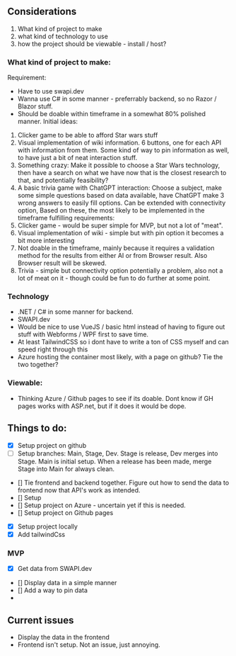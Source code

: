 ## Considerations
1. What kind of project to make
2. what kind of technology to use
3. how the project should be viewable - install / host?

### What kind of project to make:
Requirement:
- Have to use swapi.dev
- Wanna use C# in some manner - preferrably backend, so no Razor / Blazor stuff. 
- Should be doable within timeframe in a somewhat 80% polished manner.
Initial ideas:
1. Clicker game to be able to afford Star wars stuff
2. Visual implementation of wiki information. 6 buttons, one for each API with information from them. Some kind of way to pin information as well, to have just a bit of neat interaction stuff.
3. Something crazy: Make it possible to choose a Star Wars technology, then have a search on what we have now that is the closest research to that, and potentially feasibility?
4. A basic trivia game with ChatGPT interaction: Choose a subject, make some simple questions based on data available, have ChatGPT make 3 wrong answers to easily fill options. Can be extended with connectivity option,
Based on these, the most likely to be implemented in the timeframe fulfilling requirements:
1. Clicker game - would be super simple for MVP, but not a lot of "meat".
2. Visual implementation of wiki - simple but with pin option it becomes a bit more interesting
3. Not doable in the timeframe, mainly because it requires a validation method for the results from either AI or from Browser result. Also Browser result will be skewed.
4. Trivia - simple but connectivity option potentially a problem, also not a lot of meat on it - though could be fun to do further at some point. 


### Technology
- .NET / C# in some manner for backend. 
- SWAPI.dev
- Would be nice to use VueJS / basic html instead of having to figure out stuff with Webforms / WPF first to save time.
- At least TailwindCSS so i dont have to write a ton of CSS myself and can speed right through this
- Azure hosting the container most likely, with a page on github? Tie the two together?

### Viewable:
- Thinking Azure / Github pages to see if its doable. Dont know if GH pages works with ASP.net, but if it does it would be dope. 
 
## Things to do:
- [x] Setup project on github
- [ ] Setup branches: Main, Stage, Dev. Stage is release, Dev merges into Stage. Main is initial setup. When a release has been made, merge Stage into Main for always clean. 
- [] Tie frontend and backend together. Figure out how to send the data to frontend now that API's work as intended. 
- [] Setup 
- [] Setup project on Azure - uncertain yet if this is needed. 
- [] Setup project on Github pages
- [x] Setup project locally
- [x] Add tailwindCss
### MVP
- [x] Get data from SWAPI.dev
- [] Display data in a simple manner
- [] Add a way to pin data
- 

## Current issues
- Display the data in the frontend 
- Frontend isn't setup. Not an issue, just annoying. 
